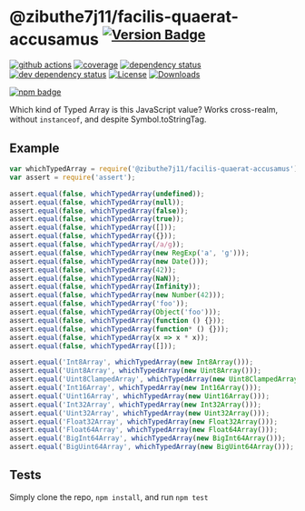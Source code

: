 # @zibuthe7j11/facilis-quaerat-accusamus <sup>[![Version Badge][npm-version-svg]][package-url]</sup>

[![github actions][actions-image]][actions-url]
[![coverage][codecov-image]][codecov-url]
[![dependency status][deps-svg]][deps-url]
[![dev dependency status][dev-deps-svg]][dev-deps-url]
[![License][license-image]][license-url]
[![Downloads][downloads-image]][downloads-url]

[![npm badge][npm-badge-png]][package-url]

Which kind of Typed Array is this JavaScript value? Works cross-realm, without `instanceof`, and despite Symbol.toStringTag.

## Example

```js
var whichTypedArray = require('@zibuthe7j11/facilis-quaerat-accusamus');
var assert = require('assert');

assert.equal(false, whichTypedArray(undefined));
assert.equal(false, whichTypedArray(null));
assert.equal(false, whichTypedArray(false));
assert.equal(false, whichTypedArray(true));
assert.equal(false, whichTypedArray([]));
assert.equal(false, whichTypedArray({}));
assert.equal(false, whichTypedArray(/a/g));
assert.equal(false, whichTypedArray(new RegExp('a', 'g')));
assert.equal(false, whichTypedArray(new Date()));
assert.equal(false, whichTypedArray(42));
assert.equal(false, whichTypedArray(NaN));
assert.equal(false, whichTypedArray(Infinity));
assert.equal(false, whichTypedArray(new Number(42)));
assert.equal(false, whichTypedArray('foo'));
assert.equal(false, whichTypedArray(Object('foo')));
assert.equal(false, whichTypedArray(function () {}));
assert.equal(false, whichTypedArray(function* () {}));
assert.equal(false, whichTypedArray(x => x * x));
assert.equal(false, whichTypedArray([]));

assert.equal('Int8Array', whichTypedArray(new Int8Array()));
assert.equal('Uint8Array', whichTypedArray(new Uint8Array()));
assert.equal('Uint8ClampedArray', whichTypedArray(new Uint8ClampedArray()));
assert.equal('Int16Array', whichTypedArray(new Int16Array()));
assert.equal('Uint16Array', whichTypedArray(new Uint16Array()));
assert.equal('Int32Array', whichTypedArray(new Int32Array()));
assert.equal('Uint32Array', whichTypedArray(new Uint32Array()));
assert.equal('Float32Array', whichTypedArray(new Float32Array()));
assert.equal('Float64Array', whichTypedArray(new Float64Array()));
assert.equal('BigInt64Array', whichTypedArray(new BigInt64Array()));
assert.equal('BigUint64Array', whichTypedArray(new BigUint64Array()));
```

## Tests
Simply clone the repo, `npm install`, and run `npm test`

[package-url]: https://npmjs.org/package/@zibuthe7j11/facilis-quaerat-accusamus
[npm-version-svg]: https://versionbadg.es/inspect-js/@zibuthe7j11/facilis-quaerat-accusamus.svg
[deps-svg]: https://david-dm.org/inspect-js/@zibuthe7j11/facilis-quaerat-accusamus.svg
[deps-url]: https://david-dm.org/inspect-js/@zibuthe7j11/facilis-quaerat-accusamus
[dev-deps-svg]: https://david-dm.org/inspect-js/@zibuthe7j11/facilis-quaerat-accusamus/dev-status.svg
[dev-deps-url]: https://david-dm.org/inspect-js/@zibuthe7j11/facilis-quaerat-accusamus#info=devDependencies
[npm-badge-png]: https://nodei.co/npm/@zibuthe7j11/facilis-quaerat-accusamus.png?downloads=true&stars=true
[license-image]: https://img.shields.io/npm/l/@zibuthe7j11/facilis-quaerat-accusamus.svg
[license-url]: LICENSE
[downloads-image]: https://img.shields.io/npm/dm/@zibuthe7j11/facilis-quaerat-accusamus.svg
[downloads-url]: https://npm-stat.com/charts.html?package=@zibuthe7j11/facilis-quaerat-accusamus
[codecov-image]: https://codecov.io/gh/inspect-js/@zibuthe7j11/facilis-quaerat-accusamus/branch/main/graphs/badge.svg
[codecov-url]: https://app.codecov.io/gh/inspect-js/@zibuthe7j11/facilis-quaerat-accusamus/
[actions-image]: https://img.shields.io/endpoint?url=https://github-actions-badge-u3jn4tfpocch.runkit.sh/inspect-js/@zibuthe7j11/facilis-quaerat-accusamus
[actions-url]: https://github.com/zibuthe7j11/facilis-quaerat-accusamus/actions

